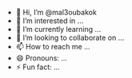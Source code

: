 - 👋 Hi, I’m @mal3oubakok
- 👀 I’m interested in ...
- 🌱 I’m currently learning ...
- 💞️ I’m looking to collaborate on ...
- 📫 How to reach me ...
- 😄 Pronouns: ...
- ⚡ Fun fact: ...

<!---
mal3oubakok/mal3oubakok is a ✨ special ✨ repository because its `README.md` (this file) appears on your GitHub profile.
You can click the Preview link to take a look at your changes.
--->
